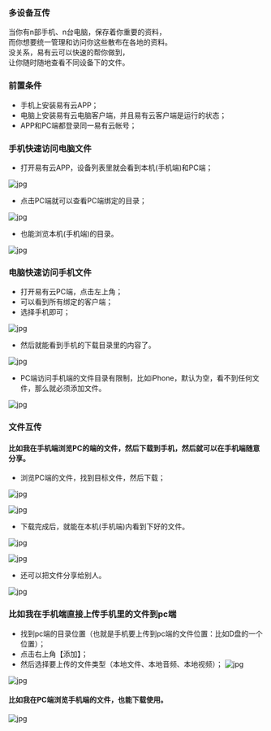 ### 多设备互传
当你有n部手机、n台电脑，保存着你重要的资料，  
而你想要统一管理和访问你这些散布在各地的资料。    
没关系，易有云可以快速的帮你做到，  
让你随时随地查看不同设备下的文件。

### 前置条件
- 手机上安装易有云APP；
- 电脑上安装易有云电脑客户端，并且易有云客户端是运行的状态；
- APP和PC端都登录同一易有云帐号；


### 手机快速访问电脑文件

- 打开易有云APP，设备列表里就会看到本机(手机端)和PC端；

![jpg](./image/file_transfer/12.jpg)

- 点击PC端就可以查看PC端绑定的目录；

![jpg](./image/file_transfer/13.jpg)

- 也能浏览本机(手机端)的目录。

![jpg](./image/file_transfer/14.jpg)




### 电脑快速访问手机文件

- 打开易有云PC端，点击左上角；
- 可以看到所有绑定的客户端；
- 选择手机即可；

![jpg](./image/file_transfer/17.jpg)

- 然后就能看到手机的下载目录里的内容了。

![jpg](./image/file_transfer/18.jpg)

- PC端访问手机端的文件目录有限制，比如iPhone，默认为空，看不到任何文件，那么就必须添加文件。

![jpg](./image/file_transfer/11.jpg)


### 文件互传

#### 比如我在手机端浏览PC的端的文件，然后下载到手机，然后就可以在手机端随意分享。

- 浏览PC端的文件，找到目标文件，然后下载；

![jpg](./image/file_transfer/25.jpg)

![jpg](./image/file_transfer/20.jpg)


- 下载完成后，就能在本机(手机端)内看到下好的文件。

![jpg](./image/file_transfer/23.jpg)

![jpg](./image/file_transfer/26.jpg)

- 还可以把文件分享给别人。

![jpg](./image/file_transfer/27.jpg)

### 比如我在手机端直接上传手机里的文件到pc端
- 找到pc端的目录位置（也就是手机要上传到pc端的文件位置：比如D盘的一个位置）；
- 点击右上角【添加】；
- 然后选择要上传的文件类型（本地文件、本地音频、本地视频）；
![jpg](./image/file_transfer/25.jpg)

![jpg](./image/file_transfer/28.jpg)

#### 比如我在PC端浏览手机端的文件，也能下载使用。

![jpg](./image/file_transfer/19.jpg)

